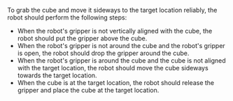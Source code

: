 To grab the cube and move it sideways to the target location reliably, the robot should perform the following steps:
- When the robot's gripper is not vertically aligned with the cube, the robot should put the gripper above the cube.
- When the robot's gripper is not around the cube and the robot's gripper is open, the robot should drop the gripper around the cube.
- When the robot's gripper is around the cube and the cube is not aligned with the target location, the robot should move the cube sideways towards the target location.
- When the cube is at the target location, the robot should release the gripper and place the cube at the target location.